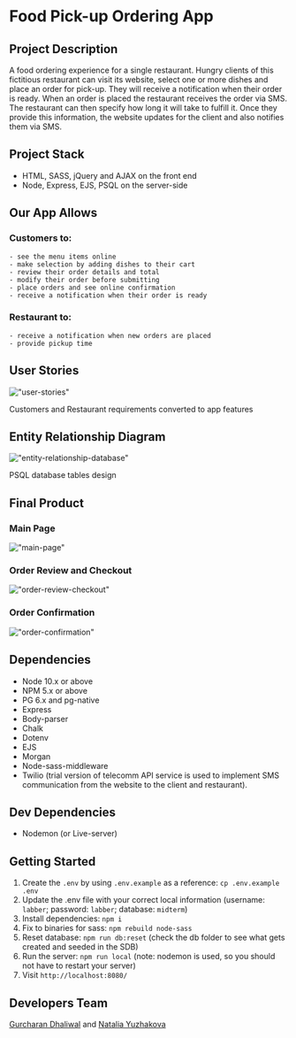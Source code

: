 # Food Pick-up Ordering App

## Project Description
A food ordering experience for a single restaurant. Hungry clients of this fictitious restaurant can visit its website, select one or more dishes and place an order for pick-up. They will receive a notification when their order is ready. When an order is placed the restaurant receives the order via SMS. The restaurant can then specify how long it will take to fulfill it. Once they provide this information, the website updates for the client and also notifies them via SMS.

## Project Stack
- HTML, SASS, jQuery and AJAX on the front end
- Node, Express, EJS, PSQL on the server-side

## Our App Allows
  ### Customers to:
    - see the menu items online
    - make selection by adding dishes to their cart
    - review their order details and total
    - modify their order before submitting
    - place orders and see online confirmation
    - receive a notification when their order is ready
  ### Restaurant to:
    - receive a notification when new orders are placed
    - provide pickup time

## User Stories
!["user-stories"](https://github.com/yuzhakova/restaurant-takeout-app/blob/master/docs/2_user_stories.png)

Customers and Restaurant requirements converted to app features

## Entity Relationship Diagram
!["entity-relationship-database"](https://github.com/yuzhakova/restaurant-takeout-app/blob/master/docs/3_entity_relationship_diagram.png)

PSQL database tables design

## Final Product

  ### Main Page

!["main-page"](https://github.com/yuzhakova/restaurant-takeout-app/blob/master/public/images/project-main-page.png)

  ### Order Review and Checkout

!["order-review-checkout"](https://github.com/yuzhakova/restaurant-takeout-app/blob/master/public/images/project-order-review-checkout.png)

  ### Order Confirmation

!["order-confirmation"](https://github.com/yuzhakova/restaurant-takeout-app/blob/master/public/images/project-order-confirmation.png)


## Dependencies
- Node 10.x or above
- NPM 5.x or above
- PG 6.x and pg-native
- Express
- Body-parser
- Chalk
- Dotenv
- EJS
- Morgan
- Node-sass-middleware
- Twilio (trial version of telecomm API service is used to implement SMS communication from the website to the client and restaurant).

## Dev Dependencies
- Nodemon (or Live-server)

## Getting Started
1. Create the `.env` by using `.env.example` as a reference: `cp .env.example .env`
2. Update the .env file with your correct local information  (username: `labber`; password: `labber`; database: `midterm`)
3. Install dependencies: `npm i`
4. Fix to binaries for sass: `npm rebuild node-sass`
5. Reset database: `npm run db:reset` (check the db folder to see what gets created and seeded in the SDB)
7. Run the server: `npm run local` (note: nodemon is used, so you should not have to restart your server)
8. Visit `http://localhost:8080/`

## Developers Team
[Gurcharan Dhaliwal](https://github.com/GSDhaliwal) and [Natalia Yuzhakova](https://github.com/yuzhakova)
